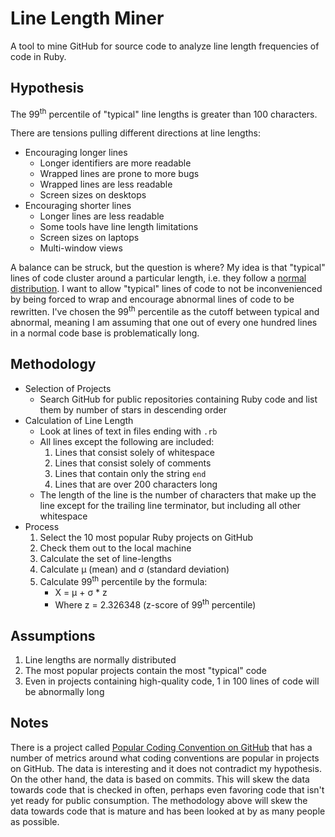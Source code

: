 # Line Length Miner

A tool to mine GitHub for source code to analyze line length frequencies of code in Ruby.

## Hypothesis

The 99<sup>th</sup> percentile of "typical" line lengths is greater than 100 characters.

There are tensions pulling different directions at line lengths:

* Encouraging longer lines
    * Longer identifiers are more readable
    * Wrapped lines are prone to more bugs
    * Wrapped lines are less readable
    * Screen sizes on desktops
* Encouraging shorter lines
    * Longer lines are less readable
    * Some tools have line length limitations
    * Screen sizes on laptops
    * Multi-window views

A balance can be struck, but the question is where? My idea is that "typical" lines of code cluster around a particular length, i.e. they follow a [normal distribution](http://en.wikipedia.org/wiki/Normal_distribution). I want to allow "typical" lines of code to not be inconvenienced by being forced to wrap and encourage abnormal lines of code to be rewritten. I've chosen the 99<sup>th</sup> percentile as the cutoff between typical and abnormal, meaning I am assuming that one out of every one hundred lines in a normal code base is problematically long.

## Methodology

* Selection of Projects
    * Search GitHub for public repositories containing Ruby code and list them by number of stars in descending order
* Calculation of Line Length
    * Look at lines of text in files ending with `.rb`
    * All lines except the following are included:
        1. Lines that consist solely of whitespace
        1. Lines that consist solely of comments
        1. Lines that contain only the string `end`
        1. Lines that are over 200 characters long
    * The length of the line is the number of characters that make up the line except for the trailing line terminator, but including all other whitespace
* Process
    1. Select the 10 most popular Ruby projects on GitHub
    1. Check them out to the local machine
    1. Calculate the set of line-lengths
    1. Calculate &mu; (mean) and &sigma; (standard deviation)
    1. Calculate 99<sup>th</sup> percentile by the formula:
        * X = &mu; + &sigma; * z
        * Where z = 2.326348 (z-score of 99<sup>th</sup> percentile)

## Assumptions

1. Line lengths are normally distributed
1. The most popular projects contain the most "typical" code
1. Even in projects containing high-quality code, 1 in 100 lines of code will be abnormally long

## Notes

There is a project called [Popular Coding Convention on GitHub](http://sideeffect.kr/popularconvention#ruby) that has a number of metrics around what coding conventions are popular in projects on GitHub. The data is interesting and it does not contradict my hypothesis. On the other hand, the data is based on commits. This will skew the data towards code that is checked in often, perhaps even favoring code that isn't yet ready for public consumption. The methodology above will skew the data towards code that is mature and has been looked at by as many people as possible.
